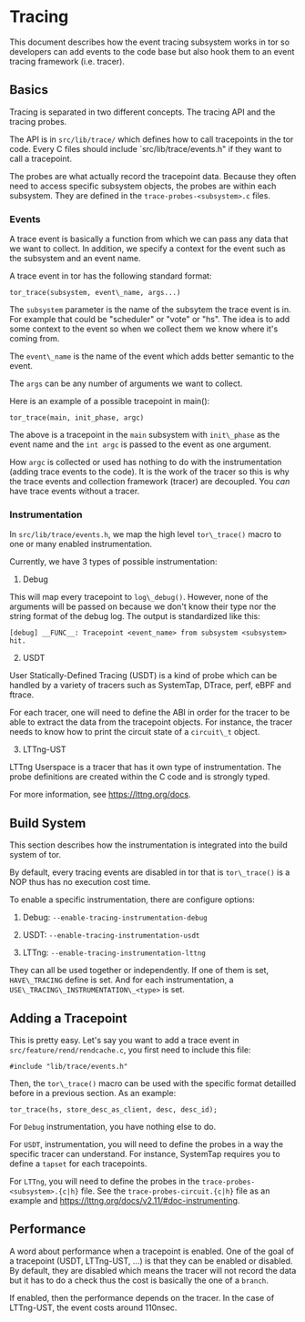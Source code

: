 # Tracing

This document describes how the event tracing subsystem works in tor so
developers can add events to the code base but also hook them to an event
tracing framework (i.e. tracer).

## Basics

Tracing is separated in two different concepts. The tracing API and the
tracing probes.

The API is in `src/lib/trace/` which defines how to call tracepoints in the
tor code. Every C files should include `src/lib/trace/events.h" if they want
to call a tracepoint.

The probes are what actually record the tracepoint data. Because they often
need to access specific subsystem objects, the probes are within each
subsystem. They are defined in the `trace-probes-<subsystem>.c` files.

### Events

A trace event is basically a function from which we can pass any data that we
want to collect. In addition, we specify a context for the event such as the
subsystem and an event name.

A trace event in tor has the following standard format:

	tor_trace(subsystem, event\_name, args...)

The `subsystem` parameter is the name of the subsytem the trace event is in.
For example that could be "scheduler" or "vote" or "hs". The idea is to add
some context to the event so when we collect them we know where it's coming
from.

The `event\_name` is the name of the event which adds better semantic to the
event.

The `args` can be any number of arguments we want to collect.

Here is an example of a possible tracepoint in main():

	tor_trace(main, init_phase, argc)

The above is a tracepoint in the `main` subsystem with `init\_phase` as the
event name and the `int argc` is passed to the event as one argument.

How `argc` is collected or used has nothing to do with the instrumentation
(adding trace events to the code). It is the work of the tracer so this is why
the trace events and collection framework (tracer) are decoupled. You _can_
have trace events without a tracer.

### Instrumentation ###

In `src/lib/trace/events.h`, we map the high level `tor\_trace()` macro to one
or many enabled instrumentation.

Currently, we have 3 types of possible instrumentation:

1. Debug

  This will map every tracepoint to `log\_debug()`. However, none of the
  arguments will be passed on because we don't know their type nor the string
  format of the debug log. The output is standardized like this:

    [debug] __FUNC__: Tracepoint <event_name> from subsystem <subsystem> hit.

2. USDT

  User Statically-Defined Tracing (USDT) is a kind of probe which can be
  handled by a variety of tracers such as SystemTap, DTrace, perf, eBPF and
  ftrace.

  For each tracer, one will need to define the ABI in order for the tracer to
  be able to extract the data from the tracepoint objects. For instance, the
  tracer needs to know how to print the circuit state of a `circuit\_t`
  object.

3. LTTng-UST

  LTTng Userspace is a tracer that has it own type of instrumentation. The
  probe definitions are created within the C code and is strongly typed.

  For more information, see https://lttng.org/docs.

## Build System

This section describes how the instrumentation is integrated into the build
system of tor.

By default, every tracing events are disabled in tor that is `tor\_trace()` is
a NOP thus has no execution cost time.

To enable a specific instrumentation, there are configure options:

1. Debug: `--enable-tracing-instrumentation-debug`

2. USDT: `--enable-tracing-instrumentation-usdt`

3. LTTng: `--enable-tracing-instrumentation-lttng`

They can all be used together or independently. If one of them is set,
`HAVE\_TRACING` define is set. And for each instrumentation, a
`USE\_TRACING\_INSTRUMENTATION\_<type>` is set.

## Adding a Tracepoint ##

This is pretty easy. Let's say you want to add a trace event in
`src/feature/rend/rendcache.c`, you first need to include this file:

	#include "lib/trace/events.h"

Then, the `tor\_trace()` macro can be used with the specific format detailled
before in a previous section. As an example:

	tor_trace(hs, store_desc_as_client, desc, desc_id);

For `Debug` instrumentation, you have nothing else to do.

For `USDT`, instrumentation, you will need to define the probes in a way the
specific tracer can understand. For instance, SystemTap requires you to define
a `tapset` for each tracepoints.

For `LTTng`, you will need to define the probes in the
`trace-probes-<subsystem>.{c|h}` file. See the `trace-probes-circuit.{c|h}`
file as an example and https://lttng.org/docs/v2.11/#doc-instrumenting.

## Performance ##

A word about performance when a tracepoint is enabled. One of the goal of a
tracepoint (USDT, LTTng-UST, ...) is that they can be enabled or disabled. By
default, they are disabled which means the tracer will not record the data but
it has to do a check thus the cost is basically the one of a `branch`.

If enabled, then the performance depends on the tracer. In the case of
LTTng-UST, the event costs around 110nsec.
